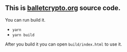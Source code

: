 ## This is  [balletcrypto.org](https://github.com/facebook/create-react-app) source code.

You can run build it.
 - `yarn`
 - `yarn build`

After you build it you can open `build/index.html` to use it.

